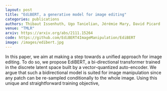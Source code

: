 ```yaml
---
layout: post
title: "EdiBERT, a generative model for image editing"
categories: publications
authors: Thibaut Issenhuth, Ugo Tanielian, Jérémie Mary, David Picard
venue: "TMLR"
arxiv: https://arxiv.org/abs/2111.15264
code: https://github.com/EdiBERT4ImageManipulation/EdiBERT
image: /images/edibert.jpg
---
```


In this paper, we aim at making a step towards a unified approach for image editing. To do so, we propose EdiBERT, a bi-directional transformer trained in the discrete latent space built by a vector-quantized auto-encoder. We argue that such a bidirectional model is suited for image manipulation since any patch can be re-sampled conditionally to the whole image. Using this unique and straightforward training objective, 
 
